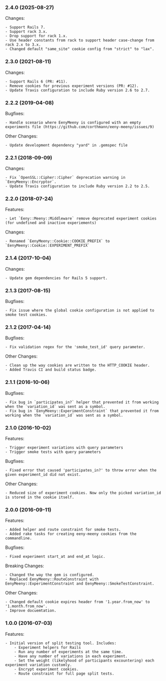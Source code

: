 ### 2.4.0 (2025-08-27)

Changes:

    - Support Rails 7.
    - Support rack 3.x.
    - Drop support for rack 1.x.
    - Use header constants from rack to support header case-change from rack 2.x to 3.x.
    - Changed default "same_site" cookie config from "strict" to "lax".

### 2.3.0 (2021-08-11)

Changes:

    - Support Rails 6 (PR: #11).
    - Remove cookies for previous experiment versions (PR: #12).
    - Update Travis configuration to include Ruby version 2.6 to 2.7.

### 2.2.2 (2019-04-08)

Bugfixes:

    - Handle scenario where EenyMeeny is configured with an empty experiments file (https://github.com/corthmann/eeny-meeny/issues/9)

Other Changes:

    - Update development dependency "yard" in .gemspec file

### 2.2.1 (2018-09-09)

Changes:

    - Fix `OpenSSL::Cipher::Cipher` deprecation warning in `EenyMeeny::Encryptor`.
    - Update Travis configuration to include Ruby version 2.2 to 2.5.

### 2.2.0 (2018-07-24)

Features:

    - Let `Eeny::Meeny::Middleware` remove deprecated experiment cookies (for undefined and inactive experiements)

Changes:

    - Renamed `EenyMeeny::Cookie::COOKIE_PREFIX` to `EenyMeeny::Cookie::EXPERIMENT_PREFIX`

### 2.1.4 (2017-10-04)

Changes:

    - Update gem dependencies for Rails 5 support.

### 2.1.3 (2017-08-15)

Bugfixes:

    - Fix issue where the global cookie configuration is not applied to smoke test cookies.

### 2.1.2 (2017-04-14)

Bugfixes:

    - Fix validation regex for the 'smoke_test_id' query parameter.

Other Changes:

    - Clean up the way cookies are written to the HTTP_COOKIE header.
    - Added Travis CI and build status badge.

### 2.1.1 (2016-10-06)

Bugfixes:

    - Fix bug in `participates_in?` helper that prevented it from working when the `variation_id` was sent as a symbol.
    - Fix bug in `EenyMeeny::ExperimentConstraint` that prevented it from working when the `variation_id` was sent as a symbol.

### 2.1.0 (2016-10-02)

Features:

    - Trigger experiment variations with query parameters
    - Trigger smoke tests with query parameters

Bugfixes:

    - Fixed error that caused 'participates_in?' to throw error when the given experiment_id did not exist.

Other Changes:

    - Reduced size of experiment cookies. Now only the picked variation_id is stored in the cookie itself.

### 2.0.0 (2016-09-11)

Features:

    - Added helper and route constraint for smoke tests.
    - Added rake tasks for creating eeny-meeny cookies from the commandline.

Bugfixes:

    - Fixed experiment start_at and end_at logic.

Breaking Changes:

    - Changed the way the gem is configured.
    - Replaced EenyMeeny::RouteConstraint with EenyMeeny::ExperimentConstraint and EenyMeeny::SmokeTestConstraint.

Other Changes:

    - Changed default cookie expires header from '1.year.from_now' to '1.month.from_now'.
    - Improve docuemtation.

### 1.0.0 (2016-07-03)

Features:

    - Initial version of split testing tool. Includes:
        - Experiment helpers for Rails
        - Run any number of experiments at the same time.
        - Have any number of variations in each experiment.
        - Set the weight (likelyhood of participants excountering) each experiment variation customly.
        - Encrypt experiment cookies.
        - Route constraint for full page split tests.
